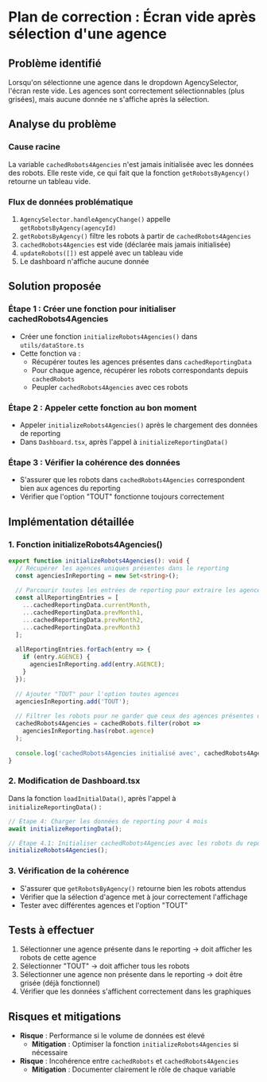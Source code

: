 # Plan de correction : Écran vide après sélection d'une agence

## Problème identifié
Lorsqu'on sélectionne une agence dans le dropdown AgencySelector, l'écran reste vide. Les agences sont correctement sélectionnables (plus grisées), mais aucune donnée ne s'affiche après la sélection.

## Analyse du problème

### Cause racine
La variable `cachedRobots4Agencies` n'est jamais initialisée avec les données des robots. Elle reste vide, ce qui fait que la fonction `getRobotsByAgency()` retourne un tableau vide.

### Flux de données problématique
1. `AgencySelector.handleAgencyChange()` appelle `getRobotsByAgency(agencyId)`
2. `getRobotsByAgency()` filtre les robots à partir de `cachedRobots4Agencies`
3. `cachedRobots4Agencies` est vide (déclarée mais jamais initialisée)
4. `updateRobots([])` est appelé avec un tableau vide
5. Le dashboard n'affiche aucune donnée

## Solution proposée

### Étape 1 : Créer une fonction pour initialiser cachedRobots4Agencies
- Créer une fonction `initializeRobots4Agencies()` dans `utils/dataStore.ts`
- Cette fonction va :
  - Récupérer toutes les agences présentes dans `cachedReportingData`
  - Pour chaque agence, récupérer les robots correspondants depuis `cachedRobots`
  - Peupler `cachedRobots4Agencies` avec ces robots

### Étape 2 : Appeler cette fonction au bon moment
- Appeler `initializeRobots4Agencies()` après le chargement des données de reporting
- Dans `Dashboard.tsx`, après l'appel à `initializeReportingData()`

### Étape 3 : Vérifier la cohérence des données
- S'assurer que les robots dans `cachedRobots4Agencies` correspondent bien aux agences du reporting
- Vérifier que l'option "TOUT" fonctionne toujours correctement

## Implémentation détaillée

### 1. Fonction initializeRobots4Agencies()
```typescript
export function initializeRobots4Agencies(): void {
  // Récupérer les agences uniques présentes dans le reporting
  const agenciesInReporting = new Set<string>();
  
  // Parcourir toutes les entrées de reporting pour extraire les agences
  const allReportingEntries = [
    ...cachedReportingData.currentMonth,
    ...cachedReportingData.prevMonth1,
    ...cachedReportingData.prevMonth2,
    ...cachedReportingData.prevMonth3
  ];
  
  allReportingEntries.forEach(entry => {
    if (entry.AGENCE) {
      agenciesInReporting.add(entry.AGENCE);
    }
  });
  
  // Ajouter "TOUT" pour l'option toutes agences
  agenciesInReporting.add('TOUT');
  
  // Filtrer les robots pour ne garder que ceux des agences présentes dans le reporting
  cachedRobots4Agencies = cachedRobots.filter(robot => 
    agenciesInReporting.has(robot.agence)
  );
  
  console.log('cachedRobots4Agencies initialisé avec', cachedRobots4Agencies.length, 'robots');
}
```

### 2. Modification de Dashboard.tsx
Dans la fonction `loadInitialData()`, après l'appel à `initializeReportingData()` :
```typescript
// Étape 4: Charger les données de reporting pour 4 mois
await initializeReportingData();

// Étape 4.1: Initialiser cachedRobots4Agencies avec les robots du reporting
initializeRobots4Agencies();
```

### 3. Vérification de la cohérence
- S'assurer que `getRobotsByAgency()` retourne bien les robots attendus
- Vérifier que la sélection d'agence met à jour correctement l'affichage
- Tester avec différentes agences et l'option "TOUT"

## Tests à effectuer
1. Sélectionner une agence présente dans le reporting → doit afficher les robots de cette agence
2. Sélectionner "TOUT" → doit afficher tous les robots
3. Sélectionner une agence non présente dans le reporting → doit être grisée (déjà fonctionnel)
4. Vérifier que les données s'affichent correctement dans les graphiques

## Risques et mitigations
- **Risque** : Performance si le volume de données est élevé
  - **Mitigation** : Optimiser la fonction `initializeRobots4Agencies` si nécessaire
- **Risque** : Incohérence entre `cachedRobots` et `cachedRobots4Agencies`
  - **Mitigation** : Documenter clairement le rôle de chaque variable